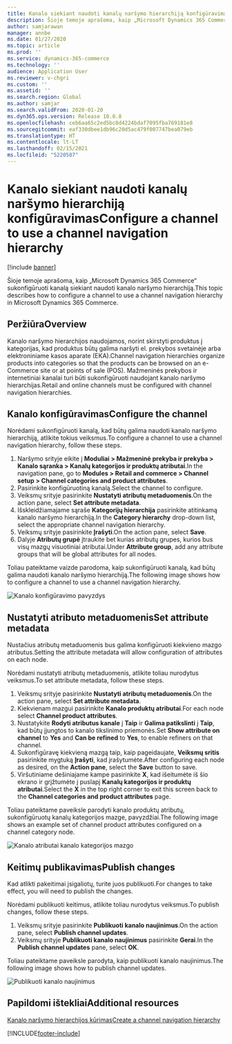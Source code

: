 ```yaml
---
title: Kanalo siekiant naudoti kanalų naršymo hierarchiją konfigūravimas
description: Šioje temoje aprašoma, kaip „Microsoft Dynamics 365 Commerce“ sukonfigūruoti kanalą siekiant naudoti kanalo naršymo hierarchiją.
author: samjarawan
manager: annbe
ms.date: 01/27/2020
ms.topic: article
ms.prod: ''
ms.service: dynamics-365-commerce
ms.technology: ''
audience: Application User
ms.reviewer: v-chgri
ms.custom: ''
ms.assetid: ''
ms.search.region: Global
ms.author: samjar
ms.search.validFrom: 2020-01-20
ms.dyn365.ops.version: Release 10.0.8
ms.openlocfilehash: ceb6aa65c2ed5bc8d4224bdaf7095fba769181e8
ms.sourcegitcommit: eaf330dbee1db96c20d5ac479f007747bea079eb
ms.translationtype: HT
ms.contentlocale: lt-LT
ms.lasthandoff: 02/15/2021
ms.locfileid: "5220587"
---
```

# <a name="configure-a-channel-to-use-a-channel-navigation-hierarchy"></a><span data-ttu-id="35148-103">Kanalo siekiant naudoti kanalų naršymo hierarchiją konfigūravimas</span><span class="sxs-lookup"><span data-stu-id="35148-103">Configure a channel to use a channel navigation hierarchy</span></span>


[!include [banner](includes/banner.md)]

<span data-ttu-id="35148-104">Šioje temoje aprašoma, kaip „Microsoft Dynamics 365 Commerce“ sukonfigūruoti kanalą siekiant naudoti kanalo naršymo hierarchiją.</span><span class="sxs-lookup"><span data-stu-id="35148-104">This topic describes how to configure a channel to use a channel navigation hierarchy in Microsoft Dynamics 365 Commerce.</span></span>

## <a name="overview"></a><span data-ttu-id="35148-105">Peržiūra</span><span class="sxs-lookup"><span data-stu-id="35148-105">Overview</span></span>

<span data-ttu-id="35148-106">Kanalo naršymo hierarchijos naudojamos, norint skirstyti produktus į kategorijas, kad produktus būtų galima naršyti el. prekybos svetainėje arba elektroniniame kasos aparate (EKA).</span><span class="sxs-lookup"><span data-stu-id="35148-106">Channel navigation hierarchies organize products into categories so that the products can be browsed on an e-Commerce site or at points of sale (POS).</span></span> <span data-ttu-id="35148-107">Mažmeninės prekybos ir internetiniai kanalai turi būti sukonfigūruoti naudojant kanalo naršymo hierarchijas.</span><span class="sxs-lookup"><span data-stu-id="35148-107">Retail and online channels must be configured with channel navigation hierarchies.</span></span>

## <a name="configure-the-channel"></a><span data-ttu-id="35148-108">Kanalo konfigūravimas</span><span class="sxs-lookup"><span data-stu-id="35148-108">Configure the channel</span></span>

<span data-ttu-id="35148-109">Norėdami sukonfigūruoti kanalą, kad būtų galima naudoti kanalo naršymo hierarchiją, atlikite tokius veiksmus.</span><span class="sxs-lookup"><span data-stu-id="35148-109">To configure a channel to use a channel navigation hierarchy, follow these steps.</span></span>

1. <span data-ttu-id="35148-110">Naršymo srityje eikite į **Moduliai \> Mažmeninė prekyba ir prekyba \> Kanalo sąranka \> Kanalų kategorijos ir produktų atributai**.</span><span class="sxs-lookup"><span data-stu-id="35148-110">In the navigation pane, go to **Modules \> Retail and commerce \> Channel setup \> Channel categories and product attributes**.</span></span>
1. <span data-ttu-id="35148-111">Pasirinkite konfigūruotiną kanalą.</span><span class="sxs-lookup"><span data-stu-id="35148-111">Select the channel to configure.</span></span>
1. <span data-ttu-id="35148-112">Veiksmų srityje pasirinkite **Nustatyti atributų metaduomenis**.</span><span class="sxs-lookup"><span data-stu-id="35148-112">On the action pane, select **Set attribute metadata**.</span></span>
1. <span data-ttu-id="35148-113">Išskleidžiamajame sąraše **Kategorijų hierarchija** pasirinkite atitinkamą kanalo naršymo hierarchiją.</span><span class="sxs-lookup"><span data-stu-id="35148-113">In the **Category hierarchy** drop-down list, select the appropriate channel navigation hierarchy.</span></span>
1. <span data-ttu-id="35148-114">Veiksmų srityje pasirinkite **Įrašyti**.</span><span class="sxs-lookup"><span data-stu-id="35148-114">On the action pane, select **Save**.</span></span>
1. <span data-ttu-id="35148-115">Dalyje **Atributų grupė** įtraukite bet kurias atributų grupes, kurios bus visų mazgų visuotiniai atributai.</span><span class="sxs-lookup"><span data-stu-id="35148-115">Under **Attribute group**, add any attribute groups that will be global attributes for all nodes.</span></span>

<span data-ttu-id="35148-116">Toliau pateiktame vaizde parodoma, kaip sukonfigūruoti kanalą, kad būtų galima naudoti kanalo naršymo hierarchiją.</span><span class="sxs-lookup"><span data-stu-id="35148-116">The following image shows how to configure a channel to use a channel navigation hierarchy.</span></span>

![Kanalo konfigūravimo pavyzdys](media/configure-channel-hierarchy-1.png)

## <a name="set-attribute-metadata"></a><span data-ttu-id="35148-118">Nustatyti atributo metaduomenis</span><span class="sxs-lookup"><span data-stu-id="35148-118">Set attribute metadata</span></span>

<span data-ttu-id="35148-119">Nustačius atributų metaduomenis bus galima konfigūruoti kiekvieno mazgo atributus.</span><span class="sxs-lookup"><span data-stu-id="35148-119">Setting the attribute metadata will allow configuration of attributes on each node.</span></span>

<span data-ttu-id="35148-120">Norėdami nustatyti atributų metaduomenis, atlikite toliau nurodytus veiksmus.</span><span class="sxs-lookup"><span data-stu-id="35148-120">To set attribute metadata, follow these steps.</span></span>

1. <span data-ttu-id="35148-121">Veiksmų srityje pasirinkite **Nustatyti atributų metaduomenis**.</span><span class="sxs-lookup"><span data-stu-id="35148-121">On the action pane, select **Set attribute metadata**.</span></span>
1. <span data-ttu-id="35148-122">Kiekvienam mazgui pasirinkite **Kanalo produktų atributai**.</span><span class="sxs-lookup"><span data-stu-id="35148-122">For each node select **Channel product attributes**.</span></span>
1. <span data-ttu-id="35148-123">Nustatykite **Rodyti atributus kanale** į **Taip** ir **Galima patikslinti** į **Taip**, kad būtų įjungtos to kanalo tikslinimo priemonės.</span><span class="sxs-lookup"><span data-stu-id="35148-123">Set **Show attribute on channel** to **Yes** and **Can be refined** to **Yes**, to enable refiners on that channel.</span></span>
1. <span data-ttu-id="35148-124">Sukonfigūravę kiekvieną mazgą taip, kaip pageidaujate, **Veiksmų sritis** pasirinkite mygtuką **Įrašyti**, kad įrašytumėte.</span><span class="sxs-lookup"><span data-stu-id="35148-124">After configuring each node as desired, on the **Action pane**, select the **Save** button to save.</span></span>
1. <span data-ttu-id="35148-125">Viršutiniame dešiniajame kampe pasirinkite **X**, kad išeitumėte iš šio ekrano ir grįžtumėte į puslapį **Kanalų kategorijos ir produktų atributai**.</span><span class="sxs-lookup"><span data-stu-id="35148-125">Select the **X** in the top right corner to exit this screen back to the **Channel categories and product attributes** page.</span></span>

<span data-ttu-id="35148-126">Toliau pateiktame paveiksle parodyti kanalo produktų atributų, sukonfigūruotų kanalų kategorijos mazge, pavyzdžiai.</span><span class="sxs-lookup"><span data-stu-id="35148-126">The following image shows an example set of channel product attributes configured on a channel category node.</span></span>

![Kanalo atributai kanalo kategorijos mazgo](media/configure-channel-hierarchy-2.png)

## <a name="publish-changes"></a><span data-ttu-id="35148-128">Keitimų publikavimas</span><span class="sxs-lookup"><span data-stu-id="35148-128">Publish changes</span></span>

<span data-ttu-id="35148-129">Kad atlikti pakeitimai įsigaliotų, turite juos publikuoti.</span><span class="sxs-lookup"><span data-stu-id="35148-129">For changes to take effect, you will need to publish the changes.</span></span>

<span data-ttu-id="35148-130">Norėdami publikuoti keitimus, atlikite toliau nurodytus veiksmus.</span><span class="sxs-lookup"><span data-stu-id="35148-130">To publish changes, follow these steps.</span></span>

1. <span data-ttu-id="35148-131">Veiksmų srityje pasirinkite **Publikuoti kanalo naujinimus**.</span><span class="sxs-lookup"><span data-stu-id="35148-131">On the action pane, select **Publish channel updates**.</span></span>
1. <span data-ttu-id="35148-132">Veiksmų srityje **Publikuoti kanalo naujinimus** pasirinkite **Gerai**.</span><span class="sxs-lookup"><span data-stu-id="35148-132">In the **Publish channel updates** pane, select **OK**.</span></span>

<span data-ttu-id="35148-133">Toliau pateiktame paveiksle parodyta, kaip publikuoti kanalo naujinimus.</span><span class="sxs-lookup"><span data-stu-id="35148-133">The following image shows how to publish channel updates.</span></span>

![Publikuoti kanalo naujinimus](media/configure-channel-hierarchy-3.png)

## <a name="additional-resources"></a><span data-ttu-id="35148-135">Papildomi ištekliai</span><span class="sxs-lookup"><span data-stu-id="35148-135">Additional resources</span></span>

[<span data-ttu-id="35148-136">Kanalo naršymo hierarchijos kūrimas</span><span class="sxs-lookup"><span data-stu-id="35148-136">Create a channel navigation hierarchy</span></span>](create-channel-hierarchy.md)




[!INCLUDE[footer-include](../includes/footer-banner.md)]